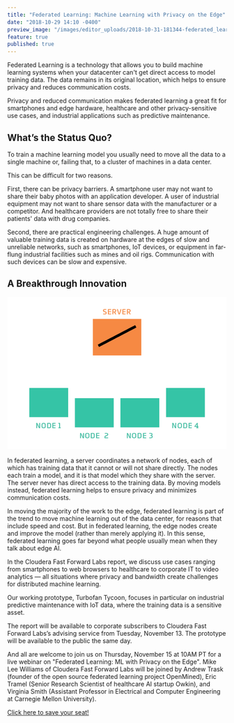 ```yaml
---
title: "Federated Learning: Machine Learning with Privacy on the Edge"
date: "2018-10-29 14:10 -0400"
preview_image: "/images/editor_uploads/2018-10-31-181344-federated_learning_animated_labeled.gif"
feature: true
published: true
---
```


Federated Learning is a technology that allows you to build machine learning systems when your datacenter can't get direct access to model training data. The data remains in its original location, which helps to ensure privacy and reduces communication costs.

Privacy and reduced communication makes federated learning a great fit for smartphones and edge hardware, healthcare and other privacy-sensitive use cases, and industrial applications such as predictive maintenance.

## What’s the Status Quo?

To train a machine learning model you usually need to move all the data to a single machine or, failing that, to a cluster of machines in a data center.

This can be difficult for two reasons.

First, there can be privacy barriers. A smartphone user may not want to share their baby photos with an application developer. A user of industrial equipment may not want to share sensor data with the manufacturer or a competitor. And healthcare providers are not totally free to share their patients' data with drug companies.

Second, there are practical engineering challenges. A huge amount of valuable training data is created on hardware at the edges of slow and unreliable networks, such as smartphones, IoT devices, or equipment in far-flung industrial facilities such as mines and oil rigs. Communication with such devices can be slow and expensive.

## A Breakthrough Innovation

![](/images/editor_uploads/2018-10-31-181344-federated_learning_animated_labeled.gif)

In federated learning, a server coordinates a network of nodes, each of which has training data that it cannot or will not share directly. The nodes each train a model, and it is that model which they share with the server. The server never has direct access to the training data. By moving models instead, federated learning helps to ensure privacy and minimizes communication costs.

In moving the majority of the work to the edge, federated learning is part of the trend to move machine learning out of the data center, for reasons that include speed and cost. But in federated learning, the edge nodes create and improve the model (rather than merely applying it). In this sense, federated learning goes far beyond what people usually mean when they talk about edge AI.

In the Cloudera Fast Forward Labs report, we discuss use cases ranging from smartphones to web browsers to healthcare to corporate IT to video analytics — all situations where privacy and bandwidth create challenges for distributed machine learning.

Our working prototype, Turbofan Tycoon, focuses in particular on industrial predictive maintenance with IoT data, where the training data is a sensitive asset.

The report will be available to corporate subscribers to Cloudera Fast Forward Labs’s advising service from Tuesday, November 13. The prototype will be available to the public the same day.

And all are welcome to join us on Thursday, November 15 at 10AM PT for a live webinar on "Federated Learning: ML with Privacy on the Edge". Mike Lee Williams of Cloudera Fast Forward Labs will be joined by Andrew Trask (founder of the open source federated learning project OpenMined), Eric Tramel (Senior Research Scientist of healthcare AI startup Owkin), and Virginia Smith (Assistant Professor in Electrical and Computer Engineering at Carnegie Mellon University).


[Click here to save your seat!](https://www.cloudera.com/more/events/webinars/federated_learning.html?src=FFL)
